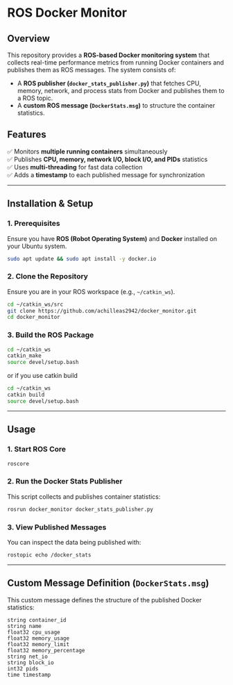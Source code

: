# ROS Docker Monitor

## Overview
This repository provides a **ROS-based Docker monitoring system** that collects real-time performance metrics from running Docker containers and publishes them as ROS messages. The system consists of:

- A **ROS publisher (`docker_stats_publisher.py`)** that fetches CPU, memory, network, and process stats from Docker and publishes them to a ROS topic.
- A **custom ROS message (`DockerStats.msg`)** to structure the container statistics.

## Features
✅ Monitors **multiple running containers** simultaneously  
✅ Publishes **CPU, memory, network I/O, block I/O, and PIDs** statistics  
✅ Uses **multi-threading** for fast data collection  
✅ Adds a **timestamp** to each published message for synchronization  

---

## Installation & Setup
### **1. Prerequisites**
Ensure you have **ROS (Robot Operating System)** and **Docker** installed on your Ubuntu system.

```bash
sudo apt update && sudo apt install -y docker.io
```

### **2. Clone the Repository**
Ensure you are in your ROS workspace (e.g., `~/catkin_ws`).
```bash
cd ~/catkin_ws/src
git clone https://github.com/achilleas2942/docker_monitor.git
cd docker_monitor
```

### **3. Build the ROS Package**
```bash
cd ~/catkin_ws
catkin_make
source devel/setup.bash
```
or if you use catkin build
```bash
cd ~/catkin_ws
catkin build
source devel/setup.bash
```
---

## Usage
### **1. Start ROS Core**
```bash
roscore
```

### **2. Run the Docker Stats Publisher**
This script collects and publishes container statistics:
```bash
rosrun docker_monitor docker_stats_publisher.py
```

### **3. View Published Messages**
You can inspect the data being published with:
```bash
rostopic echo /docker_stats
```

---

## Custom Message Definition (`DockerStats.msg`)
This custom message defines the structure of the published Docker statistics:
```plaintext
string container_id
string name
float32 cpu_usage
float32 memory_usage
float32 memory_limit
float32 memory_percentage
string net_io
string block_io
int32 pids
time timestamp
```
